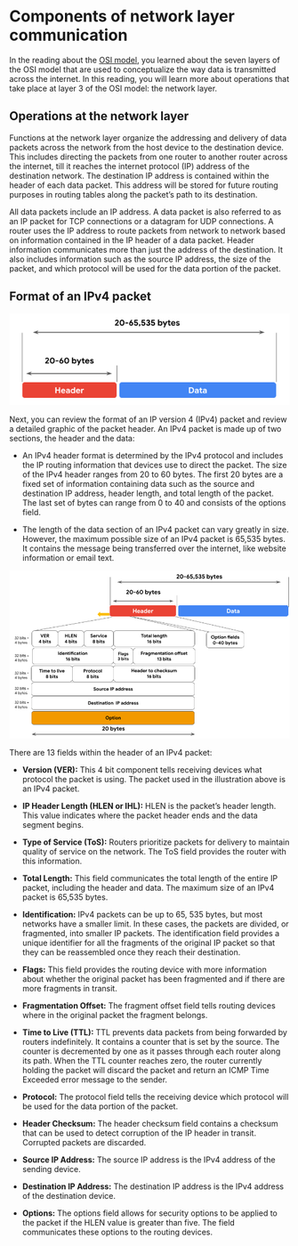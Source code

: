# Components of network layer communication
In the reading about the [OSI model](/Networks%20and%20Network%20Security/Module%201/The%20OSI%20model.md), you learned about the seven layers of the OSI model that are used to conceptualize the way data is transmitted across the internet. In this reading, you will learn more about operations that take place at layer 3 of the OSI model: the network layer.

## Operations at the network layer
Functions at the network layer organize the addressing and delivery of data packets across the network from the host device to the destination device. This includes directing the packets from one router to another router across the internet, till it reaches the internet protocol (IP) address of the destination network. The destination IP address is contained within the header of each data packet. This address will be stored for future routing purposes in  routing tables along the packet’s path to its destination.

All data packets include an IP address. A data packet is also referred to as an IP packet for TCP connections or a datagram for UDP connections. A router uses the IP address to route packets from network to network based on information contained in the IP header of a data packet. Header information communicates more than just the address of the destination. It also includes information such as the source IP address, the size of the packet, and which protocol will be used for the data portion of the packet. 

## Format of an IPv4 packet

![](/Networks%20and%20Network%20Security/img/ipv4-format.png)

Next, you can review the format of an IP version 4 (IPv4) packet and review a detailed graphic of the packet header. An IPv4 packet is made up of two sections, the header and the data:

- An IPv4 header format is determined by the IPv4 protocol and includes the IP routing information that devices use to direct the packet. The size of the IPv4 header ranges from 20 to 60 bytes. The first 20 bytes are a fixed set of information containing data such as the source and destination IP address, header length, and total length of the packet. The last set of bytes can range from 0 to 40 and consists of the options field.

- The length of the data section of an IPv4 packet can vary greatly in size. However, the maximum possible size of an IPv4 packet is 65,535 bytes. It contains the message being transferred over the internet, like website information or email text. 

![Diagram of an IPv4 packet header, 13 fields, and bit size](/Networks%20and%20Network%20Security/img/diagram-of-an-ipv4-packet-header-13%20fields-and-bit-size.png)

There are 13 fields within the header of an IPv4 packet:

- **Version (VER):** This 4 bit component tells receiving devices what protocol the packet is using. The packet used in the illustration above is an IPv4 packet.

- **IP Header Length (HLEN or IHL):** HLEN is the packet’s header length. This value indicates where the packet header ends and the data segment begins. 

- **Type of Service (ToS):** Routers prioritize packets for delivery to maintain quality of service on the network. The ToS field provides the router with this information.

- **Total Length:** This field communicates the total length of the entire IP packet, including the header and data. The maximum size of an IPv4 packet is 65,535 bytes.

- **Identification:** IPv4 packets can be up to 65, 535 bytes, but most networks have a smaller limit. In these cases, the packets are divided, or fragmented, into smaller IP packets. The identification field provides a unique identifier for all the fragments of the original IP packet so that they can be reassembled once they reach their destination.

- **Flags:** This field provides the routing device with more information about whether the original packet has been fragmented and if there are more fragments in transit.

- **Fragmentation Offset:** The fragment offset field tells routing devices where in the original packet the fragment belongs.

- **Time to Live (TTL):** TTL prevents data packets from being forwarded by routers indefinitely. It contains a counter that is set by the source. The counter is decremented by one as it passes through each router along its path. When the TTL counter reaches zero, the router currently holding the packet will discard the packet and return an ICMP Time Exceeded error message to the sender. 

- **Protocol:** The protocol field tells the receiving device which protocol will be used for the data portion of the packet.

- **Header Checksum:** The header checksum field contains a checksum that can be used to detect corruption of the IP header in transit. Corrupted packets are discarded.

- **Source IP Address:** The source IP address is the IPv4 address of the sending device.

- **Destination IP Address:** The destination IP address is the IPv4 address of the destination device.

- **Options:** The options field allows for security options to be applied to the packet if the HLEN value is greater than five. The field communicates these options to the routing devices.

